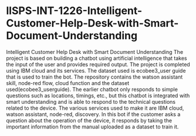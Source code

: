 # llSPS-INT-1226-Intelligent-Customer-Help-Desk-with-Smart-Document-Understanding
Intelligent Customer Help Desk with Smart Document Understanding
The project is based on building a chatbot using artificial intelligence that takes the input of the user and provides required output. The project is completed using IBM cloud and its services. The dataset used is ecobee3_user guide that is used to train the bot.
The repository contains the watson assistant skill, node-red flow, cloud function and the dataset used(ecobee3_userguide). The earlier chatbot only responds to simple questions such as locations, timings, etc., but this chatbot is integrated with smart understanding and is able to respond to the technical questions related to the device. The various services used to make it are IBM cloud, watson assistant, node-red, discovery.
In this bot if the customer asks a question about the operation of the device, it responds by taking the important information from the manual uploaded as a dataset to train it.

